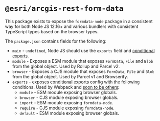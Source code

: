 # `@esri/arcgis-rest-form-data`

This package exists to expose the `formdata-node` package in a consistent way for both Node JS 12.16+ and various bundlers with consistent TypeScript types based on the browser types.

The `package.json` contains fields for the following:

- `main` - `undefined`, Node JS should use the `exports` field and [conditional exports](https://nodejs.org/api/packages.html#packages_conditional_exports).
- `module` - Exposes a ESM module that exposes `FormData`, `File` and `Blob` from the global object. Used by Rollup and Parcel v2.
- `browser` - Exposes a CJS module that exposes `FormData`, `File` and `Blob` from the global object. Used by Parcel v1 and Browserify.
- `exports` - exposes [conditional exports](https://nodejs.org/api/packages.html#packages_conditional_exports) config with the following conditions. Used by Webpack and [soon to be others](https://github.com/parcel-bundler/parcel/issues/4155#issuecomment-756457121):
  - `module` - ESM module exposing browser globals.
  - `browser` - CJS module exposing browser globals.
  - `import` - ESM module exposing `formdata-node`.
  - `require` - CJS module exposing `formdata-node`.
  - `default` - ESM module exposing browser globals.
